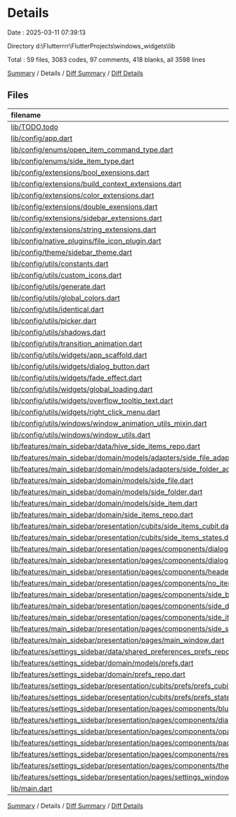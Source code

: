 # Details

Date : 2025-03-11 07:39:13

Directory d:\\Flutterrrr\\FlutterProjects\\windows_widgets\\lib

Total : 59 files,  3083 codes, 97 comments, 418 blanks, all 3598 lines

[Summary](results.md) / Details / [Diff Summary](diff.md) / [Diff Details](diff-details.md)

## Files
| filename | language | code | comment | blank | total |
| :--- | :--- | ---: | ---: | ---: | ---: |
| [lib/TODO.todo](/lib/TODO.todo) | Todo | 42 | 0 | 2 | 44 |
| [lib/config/app.dart](/lib/config/app.dart) | Dart | 99 | 3 | 16 | 118 |
| [lib/config/enums/open\_item\_command\_type.dart](/lib/config/enums/open_item_command_type.dart) | Dart | 4 | 0 | 1 | 5 |
| [lib/config/enums/side\_item\_type.dart](/lib/config/enums/side_item_type.dart) | Dart | 5 | 0 | 1 | 6 |
| [lib/config/extensions/bool\_exensions.dart](/lib/config/extensions/bool_exensions.dart) | Dart | 9 | 0 | 1 | 10 |
| [lib/config/extensions/build\_context\_extensions.dart](/lib/config/extensions/build_context_extensions.dart) | Dart | 77 | 2 | 6 | 85 |
| [lib/config/extensions/color\_extensions.dart](/lib/config/extensions/color_extensions.dart) | Dart | 34 | 5 | 9 | 48 |
| [lib/config/extensions/double\_exensions.dart](/lib/config/extensions/double_exensions.dart) | Dart | 9 | 0 | 1 | 10 |
| [lib/config/extensions/sidebar\_extensions.dart](/lib/config/extensions/sidebar_extensions.dart) | Dart | 37 | 0 | 6 | 43 |
| [lib/config/extensions/string\_extensions.dart](/lib/config/extensions/string_extensions.dart) | Dart | 19 | 3 | 7 | 29 |
| [lib/config/native\_plugins/file\_icon\_plugin.dart](/lib/config/native_plugins/file_icon_plugin.dart) | Dart | 15 | 1 | 3 | 19 |
| [lib/config/theme/sidebar\_theme.dart](/lib/config/theme/sidebar_theme.dart) | Dart | 171 | 6 | 3 | 180 |
| [lib/config/utils/constants.dart](/lib/config/utils/constants.dart) | Dart | 18 | 2 | 19 | 39 |
| [lib/config/utils/custom\_icons.dart](/lib/config/utils/custom_icons.dart) | Dart | 22 | 1 | 4 | 27 |
| [lib/config/utils/generate.dart](/lib/config/utils/generate.dart) | Dart | 8 | 0 | 2 | 10 |
| [lib/config/utils/global\_colors.dart](/lib/config/utils/global_colors.dart) | Dart | 8 | 0 | 3 | 11 |
| [lib/config/utils/identical.dart](/lib/config/utils/identical.dart) | Dart | 9 | 0 | 2 | 11 |
| [lib/config/utils/picker.dart](/lib/config/utils/picker.dart) | Dart | 68 | 1 | 9 | 78 |
| [lib/config/utils/shadows.dart](/lib/config/utils/shadows.dart) | Dart | 22 | 2 | 3 | 27 |
| [lib/config/utils/transition\_animation.dart](/lib/config/utils/transition_animation.dart) | Dart | 75 | 6 | 17 | 98 |
| [lib/config/utils/widgets/app\_scaffold.dart](/lib/config/utils/widgets/app_scaffold.dart) | Dart | 58 | 0 | 4 | 62 |
| [lib/config/utils/widgets/dialog\_button.dart](/lib/config/utils/widgets/dialog_button.dart) | Dart | 41 | 0 | 4 | 45 |
| [lib/config/utils/widgets/fade\_effect.dart](/lib/config/utils/widgets/fade_effect.dart) | Dart | 34 | 1 | 4 | 39 |
| [lib/config/utils/widgets/global\_loading.dart](/lib/config/utils/widgets/global_loading.dart) | Dart | 27 | 0 | 4 | 31 |
| [lib/config/utils/widgets/overflow\_tooltip\_text.dart](/lib/config/utils/widgets/overflow_tooltip_text.dart) | Dart | 35 | 0 | 7 | 42 |
| [lib/config/utils/widgets/right\_click\_menu.dart](/lib/config/utils/widgets/right_click_menu.dart) | Dart | 98 | 0 | 6 | 104 |
| [lib/config/utils/windows/window\_animation\_utils\_mixin.dart](/lib/config/utils/windows/window_animation_utils_mixin.dart) | Dart | 95 | 3 | 21 | 119 |
| [lib/config/utils/windows/window\_utils.dart](/lib/config/utils/windows/window_utils.dart) | Dart | 115 | 15 | 30 | 160 |
| [lib/features/main\_sidebar/data/hive\_side\_items\_repo.dart](/lib/features/main_sidebar/data/hive_side_items_repo.dart) | Dart | 37 | 6 | 10 | 53 |
| [lib/features/main\_sidebar/domain/models/adapters/side\_file\_adapter.dart](/lib/features/main_sidebar/domain/models/adapters/side_file_adapter.dart) | Dart | 29 | 0 | 5 | 34 |
| [lib/features/main\_sidebar/domain/models/adapters/side\_folder\_adapter.dart](/lib/features/main_sidebar/domain/models/adapters/side_folder_adapter.dart) | Dart | 26 | 0 | 5 | 31 |
| [lib/features/main\_sidebar/domain/models/side\_file.dart](/lib/features/main_sidebar/domain/models/side_file.dart) | Dart | 27 | 0 | 4 | 31 |
| [lib/features/main\_sidebar/domain/models/side\_folder.dart](/lib/features/main_sidebar/domain/models/side_folder.dart) | Dart | 26 | 2 | 4 | 32 |
| [lib/features/main\_sidebar/domain/models/side\_item.dart](/lib/features/main_sidebar/domain/models/side_item.dart) | Dart | 16 | 0 | 4 | 20 |
| [lib/features/main\_sidebar/domain/side\_items\_repo.dart](/lib/features/main_sidebar/domain/side_items_repo.dart) | Dart | 9 | 0 | 7 | 16 |
| [lib/features/main\_sidebar/presentation/cubits/side\_items\_cubit.dart](/lib/features/main_sidebar/presentation/cubits/side_items_cubit.dart) | Dart | 162 | 15 | 25 | 202 |
| [lib/features/main\_sidebar/presentation/cubits/side\_items\_states.dart](/lib/features/main_sidebar/presentation/cubits/side_items_states.dart) | Dart | 12 | 0 | 8 | 20 |
| [lib/features/main\_sidebar/presentation/pages/components/dialogs/change\_item\_name\_dialog.dart](/lib/features/main_sidebar/presentation/pages/components/dialogs/change_item_name_dialog.dart) | Dart | 50 | 0 | 4 | 54 |
| [lib/features/main\_sidebar/presentation/pages/components/dialogs/change\_item\_open\_command\_dialog.dart](/lib/features/main_sidebar/presentation/pages/components/dialogs/change_item_open_command_dialog.dart) | Dart | 58 | 0 | 4 | 62 |
| [lib/features/main\_sidebar/presentation/pages/components/header\_row.dart](/lib/features/main_sidebar/presentation/pages/components/header_row.dart) | Dart | 125 | 2 | 5 | 132 |
| [lib/features/main\_sidebar/presentation/pages/components/no\_items\_row.dart](/lib/features/main_sidebar/presentation/pages/components/no_items_row.dart) | Dart | 32 | 0 | 4 | 36 |
| [lib/features/main\_sidebar/presentation/pages/components/side\_button.dart](/lib/features/main_sidebar/presentation/pages/components/side_button.dart) | Dart | 31 | 0 | 4 | 35 |
| [lib/features/main\_sidebar/presentation/pages/components/side\_divider.dart](/lib/features/main_sidebar/presentation/pages/components/side_divider.dart) | Dart | 27 | 0 | 4 | 31 |
| [lib/features/main\_sidebar/presentation/pages/components/side\_item\_card.dart](/lib/features/main_sidebar/presentation/pages/components/side_item_card.dart) | Dart | 131 | 1 | 9 | 141 |
| [lib/features/main\_sidebar/presentation/pages/components/side\_small\_button.dart](/lib/features/main_sidebar/presentation/pages/components/side_small_button.dart) | Dart | 64 | 0 | 7 | 71 |
| [lib/features/main\_sidebar/presentation/pages/main\_window.dart](/lib/features/main_sidebar/presentation/pages/main_window.dart) | Dart | 237 | 7 | 19 | 263 |
| [lib/features/settings\_sidebar/data/shared\_preferences\_prefs\_repo.dart](/lib/features/settings_sidebar/data/shared_preferences_prefs_repo.dart) | Dart | 39 | 0 | 6 | 45 |
| [lib/features/settings\_sidebar/domain/models/prefs.dart](/lib/features/settings_sidebar/domain/models/prefs.dart) | Dart | 43 | 0 | 4 | 47 |
| [lib/features/settings\_sidebar/domain/prefs\_repo.dart](/lib/features/settings_sidebar/domain/prefs_repo.dart) | Dart | 6 | 0 | 3 | 9 |
| [lib/features/settings\_sidebar/presentation/cubits/prefs/prefs\_cubit.dart](/lib/features/settings_sidebar/presentation/cubits/prefs/prefs_cubit.dart) | Dart | 58 | 2 | 11 | 71 |
| [lib/features/settings\_sidebar/presentation/cubits/prefs/prefs\_states.dart](/lib/features/settings_sidebar/presentation/cubits/prefs/prefs_states.dart) | Dart | 12 | 0 | 8 | 20 |
| [lib/features/settings\_sidebar/presentation/pages/components/blur\_row.dart](/lib/features/settings_sidebar/presentation/pages/components/blur_row.dart) | Dart | 58 | 0 | 4 | 62 |
| [lib/features/settings\_sidebar/presentation/pages/components/dialogs/prefs\_save\_dialog.dart](/lib/features/settings_sidebar/presentation/pages/components/dialogs/prefs_save_dialog.dart) | Dart | 39 | 0 | 3 | 42 |
| [lib/features/settings\_sidebar/presentation/pages/components/opacity\_row.dart](/lib/features/settings_sidebar/presentation/pages/components/opacity_row.dart) | Dart | 46 | 0 | 4 | 50 |
| [lib/features/settings\_sidebar/presentation/pages/components/padding\_row.dart](/lib/features/settings_sidebar/presentation/pages/components/padding_row.dart) | Dart | 46 | 0 | 5 | 51 |
| [lib/features/settings\_sidebar/presentation/pages/components/resize\_row.dart](/lib/features/settings_sidebar/presentation/pages/components/resize_row.dart) | Dart | 84 | 1 | 4 | 89 |
| [lib/features/settings\_sidebar/presentation/pages/components/theme\_row.dart](/lib/features/settings_sidebar/presentation/pages/components/theme_row.dart) | Dart | 89 | 0 | 4 | 93 |
| [lib/features/settings\_sidebar/presentation/pages/settings\_window.dart](/lib/features/settings_sidebar/presentation/pages/settings_window.dart) | Dart | 172 | 8 | 24 | 204 |
| [lib/main.dart](/lib/main.dart) | Dart | 38 | 2 | 11 | 51 |

[Summary](results.md) / Details / [Diff Summary](diff.md) / [Diff Details](diff-details.md)